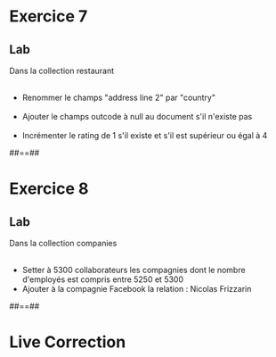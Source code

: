 <!-- .slide: class="exercice"-->
# Exercice 7
## Lab
Dans la collection restaurant <br><br>
<!-- .element: class="bold" -->
- Renommer le champs "address line 2" par "country"<br><br>
- Ajouter le champs outcode à null au document s'il n'existe pas<br><br>
- Incrémenter le rating de 1 s'il existe et s'il est supérieur ou égal à 4

##==##

<!-- .slide: class="exercice" -->
# Exercice 8
## Lab
Dans la collection companies<br><br>
<!-- .element: class="bold" -->
- Setter à 5300 collaborateurs les compagnies dont le nombre d'employés est compris entre 5250 et 5300<br>
- Ajouter à la compagnie Facebook la relation : Nicolas Frizzarin 

##==##

<!-- .slide: class="transition-bg-sfeir-3 blue"-->
# Live Correction


